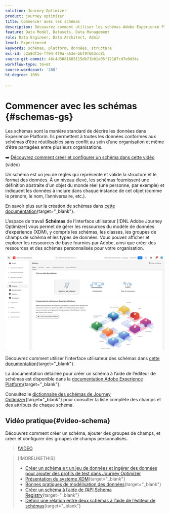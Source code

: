 ```yaml
---
solution: Journey Optimizer
product: journey optimizer
title: Commencer avec les schémas
description: Découvrez comment utiliser les schémas Adobe Experience Platform dans Adobe Journey Optimizer.
feature: Data Model, Datasets, Data Management
role: Data Engineer, Data Architect, Admin
level: Experienced
keywords: schémas, platform, données, structure
exl-id: c2a8df2e-ff94-4f9a-a53e-bbf9f663cc81
source-git-commit: 46c4d3081603115db71b01a05f12187cd7e0d34c
workflow-type: tm+mt
source-wordcount: '288'
ht-degree: 100%

---
```


# Commencer avec les schémas {#schemas-gs}

Les schémas sont la manière standard de décrire les données dans Experience Platform. Ils permettent à toutes les données conformes aux schémas d’être réutilisables sans conflit au sein d’une organisation et même d’être partagées entre plusieurs organisations.

➡️ [Découvrez comment créer et configurer un schéma dans cette vidéo](#video-schema) (vidéo)

Un schéma est un jeu de règles qui représente et valide la structure et le format des données. À un niveau élevé, les schémas fournissent une définition abstraite d’un objet du monde réel (une personne, par exemple) et indiquent les données à inclure dans chaque instance de cet objet (comme le prénom, le nom, l’anniversaire, etc.).

En savoir plus sur la création de schémas dans [cette documentation](https://experienceleague.adobe.com/docs/experience-platform/xdm/schema/composition.html?lang=fr){target="_blank"}.

L’espace de travail **Schémas** de l’interface utilisateur [!DNL Adobe Journey Optimizer] vous permet de gérer les ressources du modèle de données d’expérience (XDM), y compris les schémas, les classes, les groupes de champs de schéma et les types de données. Vous pouvez afficher et explorer les ressources de base fournies par Adobe, ainsi que créer des ressources et des schémas personnalisés pour votre organisation.

![](assets/schemas-home.png)

Découvrez comment utiliser l’interface utilisateur des schémas dans [cette documentation](https://experienceleague.adobe.com/docs/experience-platform/xdm/ui/overview.html?lang=fr){target="_blank"}.

La documentation détaillée pour créer un schéma à l’aide de l’éditeur de schémas est disponible dans la [documentation Adobe Experience Platform](https://experienceleague.adobe.com/docs/experience-platform/xdm/tutorials/create-schema-ui.html?lang=fr){target="_blank"}.

Consultez le [dictionnaire des schémas de Journey Optimizer](https://experienceleague.adobe.com/tools/ajo-schemas/schema-dictionary.html?lang=fr){target="_blank"} pour consulter la liste complète des champs et des attributs de chaque schéma.


## Vidéo pratique{#video-schema}

Découvrez comment créer un schéma, ajouter des groupes de champs, et créer et configurer des groupes de champs personnalisés.

>[!VIDEO](https://video.tv.adobe.com/v/334461?quality=12)

>[!MORELIKETHIS]
>
>* [Créer un schéma e t un jeu de données et ingérer des données pour ajouter des profils de test dans Journey Optimizer](../audience/creating-test-profiles.md)
>* [Présentation du système XDM](https://experienceleague.adobe.com/docs/experience-platform/xdm/home.html?lang=fr){target="_blank"}
>* [Bonnes pratiques de modélisation des données](https://experienceleague.adobe.com/docs/experience-platform/xdm/schema/best-practices.html?lang=fr){target="_blank"}
>* [Créer un schéma à l’aide de l’API Schema Registry](https://experienceleague.adobe.com/docs/experience-platform/xdm/tutorials/create-schema-api.html?lang=fr){target="_blank"}
>* [Définir une relation entre deux schémas à l’aide de l’éditeur de schémas](https://experienceleague.adobe.com/docs/experience-platform/xdm/tutorials/relationship-ui.html?lang=fr){target="_blank"}
